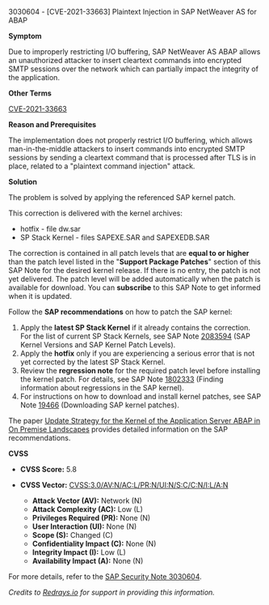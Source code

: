 3030604 - [CVE-2021-33663] Plaintext Injection in SAP NetWeaver AS for ABAP

**Symptom**

Due to improperly restricting I/O buffering, SAP NetWeaver AS ABAP allows an unauthorized attacker to insert cleartext commands into encrypted SMTP sessions over the network which can partially impact the integrity of the application.

**Other Terms**

[CVE-2021-33663](https://cve.mitre.org/cgi-bin/cvename.cgi?name=CVE-2021-33663)

**Reason and Prerequisites**

The implementation does not properly restrict I/O buffering, which allows man-in-the-middle attackers to insert commands into encrypted SMTP sessions by sending a cleartext command that is processed after TLS is in place, related to a "plaintext command injection" attack.

**Solution**

The problem is solved by applying the referenced SAP kernel patch.

This correction is delivered with the kernel archives:

- hotfix - file dw.sar
- SP Stack Kernel - files SAPEXE.SAR and SAPEXEDB.SAR

The correction is contained in all patch levels that are **equal to or higher** than the patch level listed in the "**Support Package Patches**" section of this SAP Note for the desired kernel release. If there is no entry, the patch is not yet delivered. The patch level will be added automatically when the patch is available for download. You can **subscribe** to this SAP Note to get informed when it is updated.

Follow the **SAP recommendations** on how to patch the SAP kernel:

1. Apply the **latest SP Stack Kernel** if it already contains the correction. For the list of current SP Stack Kernels, see SAP Note [2083594](https://me.sap.com/notes/2083594) (SAP Kernel Versions and SAP Kernel Patch Levels).
2. Apply the **hotfix** only if you are experiencing a serious error that is not yet corrected by the latest SP Stack Kernel.
3. Review the **regression note** for the required patch level before installing the kernel patch. For details, see SAP Note [1802333](https://me.sap.com/notes/1802333) (Finding information about regressions in the SAP kernel).
4. For instructions on how to download and install kernel patches, see SAP Note [19466](https://me.sap.com/notes/19466) (Downloading SAP kernel patches).

The paper [Update Strategy for the Kernel of the Application Server ABAP in On Premise Landscapes](https://support.sap.com/deployment-strategies-kernel-abap.pdf) provides detailed information on the SAP recommendations.

**CVSS**

- **CVSS Score:** 5.8
- **CVSS Vector:** [CVSS:3.0/AV:N/AC:L/PR:N/UI:N/S:C/C:N/I:L/A:N](https://www.first.org/cvss/calculator/3.0#CVSS:3.0/AV:N/AC:L/PR:N/UI:N/S:C/C:N/I:L/A:N)

  - **Attack Vector (AV):** Network (N)
  - **Attack Complexity (AC):** Low (L)
  - **Privileges Required (PR):** None (N)
  - **User Interaction (UI):** None (N)
  - **Scope (S):** Changed (C)
  - **Confidentiality Impact (C):** None (N)
  - **Integrity Impact (I):** Low (L)
  - **Availability Impact (A):** None (N)

For more details, refer to the [SAP Security Note 3030604](https://me.sap.com/notes/3030604).

*Credits to [Redrays.io](https://redrays.io) for support in providing this information.*